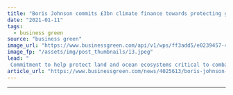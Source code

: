```yaml
---
title: "Boris Johnson commits £3bn climate finance towards protecting global biodiversity"
date: "2021-01-11"
tags: 
  - business green
source: "business green"
image_url: "https://www.businessgreen.com/api/v1/wps/ff3add5/e0239457-48a7-4091-9cbe-bf003f898f67/5/31442-shutterstock-404813950-185x114.jpeg"
image_fp: "/assets/img/post_thumbnails/13.jpeg"
lead: "
 Commitment to help protect land and ocean ecosystems critical to combating climate change to be announced by the PM at the global One Planet Summit later ..."
article_url: "https://www.businessgreen.com/news/4025613/boris-johnson-commits-gbp3bn-climate-finance-protecting-global-biodiversity"
---
```


---
